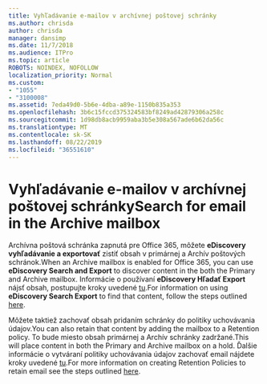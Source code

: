```yaml
---
title: Vyhľadávanie e-mailov v archívnej poštovej schránky
ms.author: chrisda
author: chrisda
manager: dansimp
ms.date: 11/7/2018
ms.audience: ITPro
ms.topic: article
ROBOTS: NOINDEX, NOFOLLOW
localization_priority: Normal
ms.custom:
- "1055"
- "3100008"
ms.assetid: 7eda49d0-5b6e-4dba-a89e-1150b835a353
ms.openlocfilehash: 3b6c15fccd375324583bf8249ad42879306a258c
ms.sourcegitcommit: 1d98db8acb9959aba3b5e308a567ade6b62da56c
ms.translationtype: MT
ms.contentlocale: sk-SK
ms.lasthandoff: 08/22/2019
ms.locfileid: "36551610"
---
```

# <a name="search-for-email-in-the-archive-mailbox"></a><span data-ttu-id="e1558-102">Vyhľadávanie e-mailov v archívnej poštovej schránky</span><span class="sxs-lookup"><span data-stu-id="e1558-102">Search for email in the Archive mailbox</span></span>

<span data-ttu-id="e1558-103">Archívna poštová schránka zapnutá pre Office 365, môžete **eDiscovery vyhľadávanie a exportovať** zistiť obsah v primárnej a Archív poštových schránok.</span><span class="sxs-lookup"><span data-stu-id="e1558-103">When an Archive mailbox is enabled for Office 365, you can use **eDiscovery Search and Export** to discover content in the both the Primary and Archive mailbox.</span></span> <span data-ttu-id="e1558-104">Informácie o používaní **eDiscovery Hľadať Export** nájsť obsah, postupujte kroky uvedené [tu](https://docs.microsoft.com/office365/securitycompliance/export-search-results).</span><span class="sxs-lookup"><span data-stu-id="e1558-104">For information on using **eDiscovery Search Export** to find that content, follow the steps outlined [here](https://docs.microsoft.com/office365/securitycompliance/export-search-results).</span></span>
  
<span data-ttu-id="e1558-105">Môžete taktiež zachovať obsah pridaním schránky do politiky uchovávania údajov.</span><span class="sxs-lookup"><span data-stu-id="e1558-105">You can also retain that content by adding the mailbox to a Retention policy.</span></span> <span data-ttu-id="e1558-106">To bude miesto obsah primárnej a Archív schránky zadržané.</span><span class="sxs-lookup"><span data-stu-id="e1558-106">This will place content in both the Primary and Archive mailbox on a hold.</span></span> <span data-ttu-id="e1558-107">Ďalšie informácie o vytváraní politiky uchovávania údajov zachovať email nájdete kroky uvedené [tu](https://docs.microsoft.com/Office365/securitycompliance/retention-policies).</span><span class="sxs-lookup"><span data-stu-id="e1558-107">For more information on creating Retention Policies to retain email see the steps outlined [here](https://docs.microsoft.com/Office365/securitycompliance/retention-policies).</span></span>
  